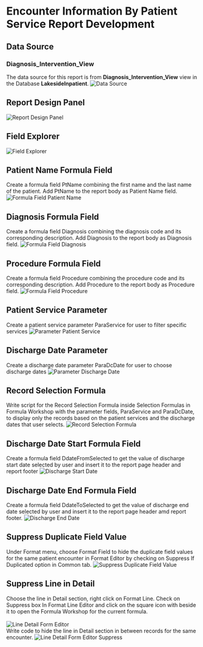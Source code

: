 # Encounter Information By Patient Service Report Development
## Data Source 
### Diagnosis_Intervention_View
The data source for this report is from <b>Diagnosis_Intervention_View</b> view in the Database <b>LakesideInpatient</b>. 
![Data Source](images/DatabaseExpert.png)
## Report Design Panel
![Report Design Panel](images/DesignPanel.png)
## Field Explorer
![Field Explorer](images/FieldExplorer.png)
## Patient Name Formula Field
Create a formula field PtName combining the first name and the last name of the patient. Add PtName to the report body as Patient Name field.
![Formula Field Patient Name](images/FormulaField_PatientName.png)
## Diagnosis Formula Field
Create a formula field Diagnosis combining the diagnosis code and its corresponding description. Add Diagnosis to the report body as Diagnosis field.
![Formula Field Diagnosis](images/FormulaField_Diagnosis.png)
## Procedure Formula Field
Create a formula field Procedure combining the procedure code and its corresponding description. Add Procedure to the report body as Procedure field.
![Formula Field Procedure](images/FormulaField_Procedure.png)
## Patient Service Parameter
Create a patient service parameter ParaService for user to filter specific services 
![Parameter Patient Service](images/Parameter_Service.png)
## Discharge Date Parameter
Create a discharge date parameter ParaDcDate for user to choose discharge dates
![Parameter Discharge Date](images/Parameter_DischargeDate.png)
## Record Selection Formula
Write script for the Record Selection Formula inside Selection Formulas in Formula Workshop with the parameter fields, ParaService and ParaDcDate, to display only the records based on the patient services and the discharge dates that user selects. 
![Record Selection Formula](images/RecordSelection.png)
## Discharge Date Start Formula Field
Create a formula field DdateFromSelected to get the value of discharge start date selected by user and insert it to the report page header and report footer
![Discharge Start Date](images/FormulaField_DischargeDateFrom.png)
## Discharge Date End Formula Field
Create a formula field DdateToSelected to get the value of discharge end date selected by user and insert it to the report page header amd report footer.
![Discharge End Date](images/FormulaField_DischargeDateTo.png)
## Suppress Duplicate Field Value
Under Format menu, choose Format Field to hide the duplicate field values for the same patient encounter in Format Editor by checking on Suppress If Duplicated option in Common tab. 
![Suppress Duplicate Field Value](images/FieldFormatEditor.png)
## Suppress Line in Detail
Choose the line in Detail section, right click on Format Line. Check on Suppress box In Format Line Editor and click on the square icon with beside it to open the Formula Workshop for the current formula.<br>  
![Line Detail Form Editor](images/LineDetails_FormatEditor.png)<br>
Write code to hide the line in Detail section in between records for the same encounter.
![Line Detail Form Editor Suppress](images/LineDetails_FormatEditor_Suppress.png)

